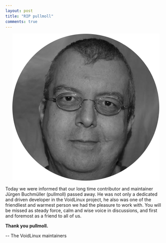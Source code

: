 ```yaml
---
layout: post
title: "RIP pullmoll"
comments: true
---
```


<center>
	<img src="/assets/img/pullmoll.png">
</center>

Today we were informed that our long time contributor and maintainer Jürgen Buchmüller (pullmoll) passed away.
He was not only a dedicated and driven developer in the VoidLinux project, he also was one of the friendliest and warmest person we had the pleasure to work with. You will be missed as steady force, calm and wise voice in discussions, and first and foremost as a friend to all of us.

**Thank you pullmoll.**

-- The VoidLinux maintainers
